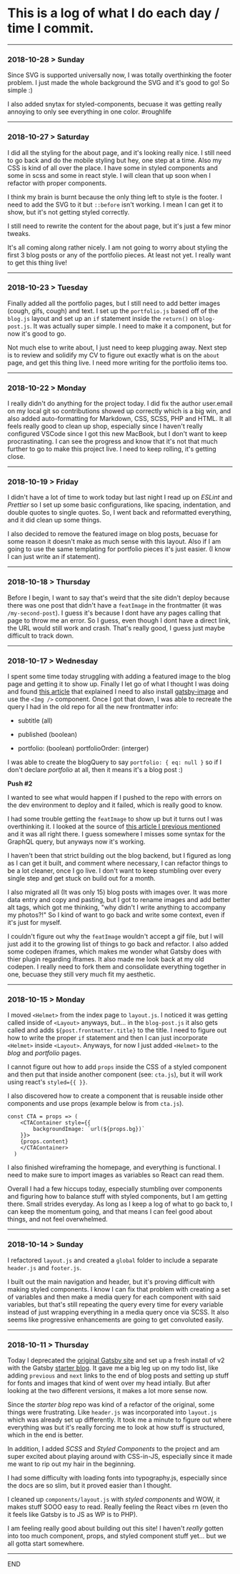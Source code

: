 # This is a log of what I do each day / time I commit.

---

### 2018-10-28 > Sunday

Since SVG is supported universally now, I was totally overthinking the footer problem. I just made the whole background the SVG and it's good to go! So simple :)

I also added snytax for styled-components, becuase it was getting really annoying to only see everything in one color. #roughlife

---

### 2018-10-27 > Saturday

I did all the styling for the about page, and it's looking really nice. I still need to go back and do the mobile styling but hey, one step at a time. Also my CSS is kind of all over the place. I have some in styled components and some in scss and some in react style. I will clean that up soon when I refactor with proper components.

I think my brain is burnt because the only thing left to style is the footer. I need to add the SVG to it but `::before` isn't working. I mean I can get it to show, but it's not getting styled correctly.

I still need to rewrite the content for the about page, but it's just a few minor tweaks.

It's all coming along rather nicely. I am not going to worry about styling the first 3 blog posts or any of the portfolio pieces. At least not yet. I really want to get this thing live!

---

### 2018-10-23 > Tuesday

Finally added all the portfolio pages, but I still need to add better images (cough, gifs, cough) and text. I set up the `portfolio.js` based off of the `blog.js` layout and set up an `if` statement inside the `return()` on `blog-post.js`. It was actually super simple. I need to make it a component, but for now it's good to go.

Not much else to write about, I just need to keep plugging away. Next step is to review and solidify my CV to figure out exactly what is on the `about` page, and get this thing live. I need more writing for the portfolio items too.

---

### 2018-10-22 > Monday

I really didn't do anything for the project today. I did fix the author user.email on my local git so contributions showed up correctly which is a big win, and also added auto-formatting for Markdown, CSS, SCSS, PHP and HTML. It all feels really good to clean up shop, especially since I haven't really configured VSCode since I got this new MacBook, but I don't want to keep procrastinating. I can see the progress and know that it's not that much further to go to make this project live. I need to keep rolling, it's getting close.

---

### 2018-10-19 > Friday

I didn't have a lot of time to work today but last night I read up on _ESLint_ and _Prettier_ so I set up some basic configurations, like spacing, indentation, and double quotes to single quotes. So, I went back and reformatted everything, and it did clean up some things.

I also decided to remove the featured image on blog posts, becuase for some reason it doesn't make as much sense with this layout. Also if I am going to use the same templating for portfolio pieces it's just easier. (I know I can just write an if statement).

---

### 2018-10-18 > Thursday

Before I begin, I want to say that's weird that the site didn't deploy because there was one post that didn't have a `featImage` in the frontmatter (it was `/my-second-post`). I guess it's because I dont have any pages calling that page to throw me an error. So I guess, even though I dont have a direct link, the URL would still work and crash. That's really good, I guess just maybe difficult to track down.

---

### 2018-10-17 > Wednesday

I spent some time today struggling with adding a featured image to the blog page and getting it to show up. Finally I let go of what I thought I was doing and found [this article](https://codebushi.com/gatsby-featured-images/) that explained I need to also install [gatsby-image](https://www.gatsbyjs.org/packages/gatsby-image/) and use the `<Img />` component. Once I got that down, I was able to recreate the query I had in the old repo for all the new frontmatter info:

- subtitle (all)
- published (boolean)

- portfolio: (boolean)
  portfolioOrder: (interger)

I was able to create the blogQuery to say `portfolio: { eq: null }` so if I don't declare _portfolio_ at all, then it means it's a blog post :)

**Push #2**

I wanted to see what would happen if I pushed to the repo with errors on the dev environment to deploy and it failed, which is really good to know.

I had some trouble getting the `featImage` to show up but it turns out I was overthinking it. I looked at the source of [this article I previous mentioned](https://codebushi.com/gatsby-featured-images/) and it was all right there. I guess somewhere I misses some syntax for the GraphQL query, but anyways now it's working.

I haven't been that strict building out the blog backend, but I figured as long as I can get it built, and comment where necessary, I can refactor things to be a lot cleaner, once I go live. I don't want to keep stumbling over every single step and get stuck on build out for a month.

I also migrated all (It was only 15) blog posts with images over. It was more data entry and copy and pasting, but I got to rename images and add better alt tags, which got me thinking, "why didn't I write anything to accompany my photos?!" So I kind of want to go back and write some context, even if it's just for myself.

I couldn't figure out why the `featImage` wouldn't accept a gif file, but I will just add it to the growing list of things to go back and refactor. I also added some codepen iframes, which makes me wonder what Gatsby does with thier plugin regarding iframes. It also made me look back at my old codepen. I really need to fork them and consolidate everything together in one, becuase they still very much fit my aesthetic.

---

### 2018-10-15 > Monday

I moved `<Helmet>` from the index page to `layout.js`. I noticed it was getting called inside of `<Layout>` anyways, but... in the `blog-post.js` it also gets called and adds `${post.frontmatter.title}` to the title. I need to figure out how to write the proper `if` statement and then I can just incorporate `<Helmet>` inside `<Layout>`. Anyways, for now I just added `<Helmet>` to the _blog_ and _portfolio_ pages.

I cannot figure out how to add `props` inside the CSS of a styled component and then put that inside another component (see: `cta.js`), but it will work using react's `styled={{ }}`.

I also discovered how to create a component that is reusable inside other components and use props (example below is from `cta.js`).

```
const CTA = props => (
    <CTAContainer style={{
        backgroundImage: `url(${props.bg})`
    }}>
    {props.content}
    </CTAContainer>
  )
```

I also finished wireframing the homepage, and everything is functional. I need to make sure to import images as variables so React can read them.

Overall I had a few hiccups today, especially stumbling over components and figuring how to balance stuff with styled components, but I am getting there. Small strides everyday. As long as I keep a log of what to go back to, I can keep the momentum going, and that means I can feel good about things, and not feel overwhelmed.

---

### 2018-10-14 > Sunday

I refactored `layout.js` and created a `global` folder to include a separate `header.js` and `footer.js`.

I built out the main navigation and header, but it's proving difficult with making styled components. I know I can fix that problem with creating a set of variables and then make a media query for each component with said variables, but that's still repeating the query every time for every variable instead of just wrapping everything in a media query once via SCSS. It also seems like progressive enhancements are going to get convoluted easily.

---

### 2018-10-11 > Thursday

Today I deprecated the [original Gatsby site](https://github.com/buildingsareheavy/Buildings-Are-Heavy-deprecated-) and set up a fresh install of v2 with the Gatsby [starter blog](https://github.com/gatsbyjs/gatsby-starter-blog). It gave me a big leg up on my todo list, like adding `previous` and `next` links to the end of blog posts and setting up stuff for fonts and images that kind of went over my head intially. But after looking at the two different versions, it makes a lot more sense now.

Since the _starter blog_ repo was kind of a refactor of the original, some things were frustrating. Like `header.js` was incorporated into `layout.js` which was already set up differently. It took me a minute to figure out where everything was but it's really forcing me to look at how stuff is structured, which in the end is better.

In addition, I added _SCSS_ and _Styled Components_ to the project and am super excited about playing around with CSS-in-JS, especially since it made me want to rip out my hair in the beginning.

I had some difficulty with loading fonts into typography.js, especially since the docs are so slim, but it proved easier than I thought.

I cleaned up `components/layout.js` with _styled components_ and WOW, it makes stuff SOOO easy to read. Really feeling the React vibes rn (even tho it feels like Gatsby is to JS as WP is to PHP).

I am feeling really good about building out this site! I haven't _really_ gotten into too much component, props, and styled component stuff yet... but we all gotta start somewhere.

---

END

